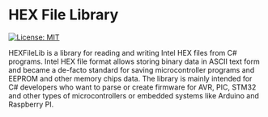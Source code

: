 # HEX File Library

[![License: MIT](https://img.shields.io/badge/License-MIT-yellow.svg)](https://github.com/friendly-electronics/HexFileLib/blob/master/LICENSE)

HEXFileLib is a library for reading and writing Intel HEX files from C# programs. Intel HEX file format allows storing binary data in ASCII text form and became a de-facto standard for saving microcontroller programs and EEPROM and other memory chips data. The library is mainly intended for C# developers who want to parse or create firmware for AVR, PIC, STM32 and other types of microcontrollers or embedded systems like Arduino and Raspberry PI.

